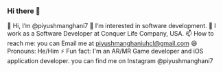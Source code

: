 ### Hi there 👋

👋 Hi, I’m @piyushmanghani7
👀 I’m interested in software development.
🌱 I work as a Software Developer at Conquer Life Company, USA.
📫 How to reach me: you can Email me at piyushmanghaniuhcl@gmail.com
😄 Pronouns: He/Him
⚡ Fun fact: I'm an AR/MR Game developer and iOS application developer. you can find me on Instagram @piyushmanghani7
